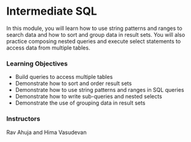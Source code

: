 # Intermediate SQL
In this module, you will learn how to use string patterns and ranges to search data and how to sort and group data in result sets. You will also practice composing nested queries and execute select statements to access data from multiple tables.

### Learning Objectives
- Build queries to access multiple tables
- Demonstrate how to sort and order result sets
- Demonstrate how to use string patterns and ranges in SQL queries
- Demonstrate how to write sub-queries and nested selects
- Demonstrate the use of grouping data in result sets

### Instructors
Rav Ahuja and Hima Vasudevan
